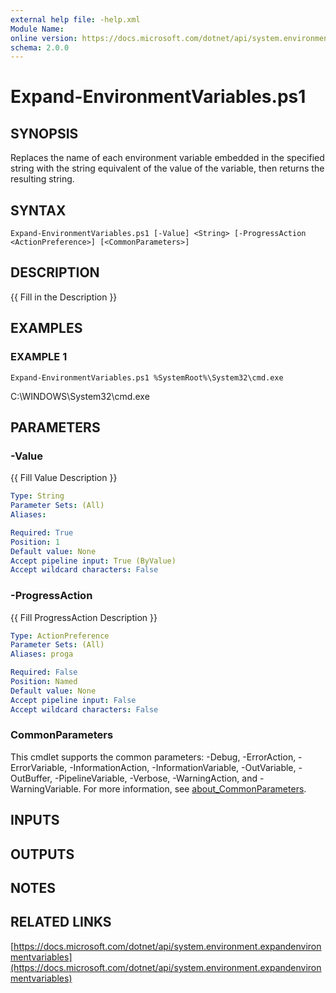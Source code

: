 ```yaml
---
external help file: -help.xml
Module Name:
online version: https://docs.microsoft.com/dotnet/api/system.environment.expandenvironmentvariables
schema: 2.0.0
---
```


# Expand-EnvironmentVariables.ps1

## SYNOPSIS
Replaces the name of each environment variable embedded in the specified string with the string equivalent of the value of the variable, then returns the resulting string.

## SYNTAX

```
Expand-EnvironmentVariables.ps1 [-Value] <String> [-ProgressAction <ActionPreference>] [<CommonParameters>]
```

## DESCRIPTION
{{ Fill in the Description }}

## EXAMPLES

### EXAMPLE 1
```
Expand-EnvironmentVariables.ps1 %SystemRoot%\System32\cmd.exe
```

C:\WINDOWS\System32\cmd.exe

## PARAMETERS

### -Value
{{ Fill Value Description }}

```yaml
Type: String
Parameter Sets: (All)
Aliases:

Required: True
Position: 1
Default value: None
Accept pipeline input: True (ByValue)
Accept wildcard characters: False
```

### -ProgressAction
{{ Fill ProgressAction Description }}

```yaml
Type: ActionPreference
Parameter Sets: (All)
Aliases: proga

Required: False
Position: Named
Default value: None
Accept pipeline input: False
Accept wildcard characters: False
```

### CommonParameters
This cmdlet supports the common parameters: -Debug, -ErrorAction, -ErrorVariable, -InformationAction, -InformationVariable, -OutVariable, -OutBuffer, -PipelineVariable, -Verbose, -WarningAction, and -WarningVariable. For more information, see [about_CommonParameters](http://go.microsoft.com/fwlink/?LinkID=113216).

## INPUTS

## OUTPUTS

## NOTES

## RELATED LINKS

[https://docs.microsoft.com/dotnet/api/system.environment.expandenvironmentvariables](https://docs.microsoft.com/dotnet/api/system.environment.expandenvironmentvariables)

